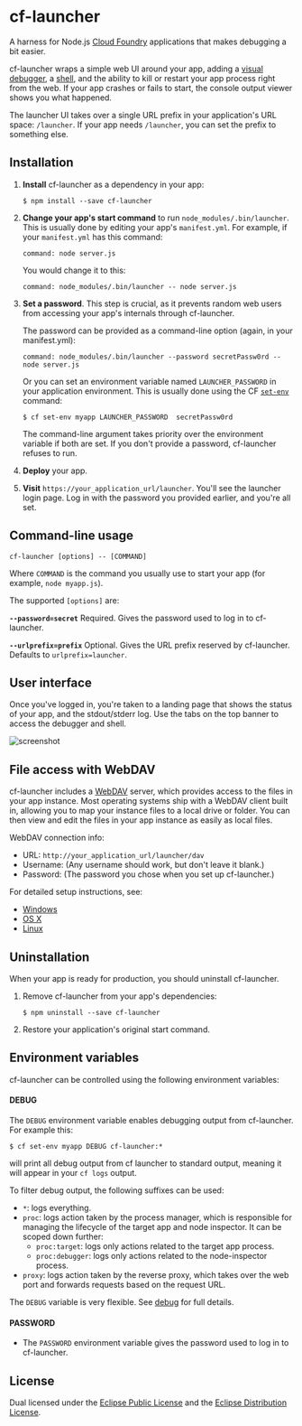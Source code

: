 # cf-launcher #
A harness for Node.js [Cloud Foundry](http://cloudfoundry.org/) applications that makes debugging a bit easier.

cf-launcher wraps a simple web UI around your app, adding a [visual debugger](https://github.com/node-inspector/node-inspector),
a [shell](https://www.npmjs.org/package/tty.js), and the ability to kill or restart your app process right from the web.
If your app crashes or fails to start, the console output viewer shows you what happened.

The launcher UI takes over a single URL prefix in your application's URL space: `/launcher`. If your app needs `/launcher`, you can
set the prefix to something else.


## Installation ##
1. **Install** cf-launcher as a dependency in your app:

   ```shell
   $ npm install --save cf-launcher
   ```

2. **Change your app's start command** to run `node_modules/.bin/launcher`.
   This is usually done by editing your app's `manifest.yml`. For example, if your `manifest.yml` has this command:

   ```
   command: node server.js
   ```

   You would change it to this:

   ```
   command: node_modules/.bin/launcher -- node server.js
   ```

3. **Set a password**.
   This step is crucial, as it prevents random web users from accessing your app's internals through cf-launcher. 

   The password can be provided as a command-line option (again, in your manifest.yml):

   ```
   command: node_modules/.bin/launcher --password secretPassw0rd -- node server.js
   ```

   Or you can set an environment variable named `LAUNCHER_PASSWORD` in your application environment. This is usually
   done using the CF [`set-env`](http://docs.run.pivotal.io/devguide/deploy-apps/environment-variable.html#cli) command:

   ```shell
   $ cf set-env myapp LAUNCHER_PASSWORD  secretPassw0rd
   ```

   The command-line argument takes priority over the environment variable if both are set. If you don't provide a password,
   cf-launcher refuses to run.

4. **Deploy** your app.

5. **Visit** `https://your_application_url/launcher`. You'll see the launcher login page. Log in with the password
   you provided earlier, and you're all set.


## Command-line usage

	cf-launcher [options] -- [COMMAND]

Where `COMMAND` is the command you usually use to start your app (for example, `node myapp.js`).

The supported `[options]` are:

**`--password=secret`** Required. Gives the password used to log in to cf-launcher.

**`--urlprefix=prefix`** Optional. Gives the URL prefix reserved by cf-launcher. Defaults to `urlprefix=launcher`.

## User interface
Once you've logged in, you're taken to a landing page that shows the status of your app, and the stdout/stderr log. Use the tabs
on the top banner to access the debugger and shell.

![screenshot](https://i.imgur.com/YH0kJqu.png)

## File access with WebDAV
cf-launcher includes a [WebDAV](http://en.wikipedia.org/wiki/WebDAV) server, which provides access to the files in your app instance.
Most operating systems ship with a WebDAV client built in, allowing you to map your instance files to a local drive or folder. You
can then view and edit the files in your app instance as easily as local files.

WebDAV connection info:
* URL: `http://your_application_url/launcher/dav`
* Username: (Any username should work, but don't leave it blank.)
* Password: (The password you chose when you set up cf-launcher.)

For detailed setup instructions, see:
* [Windows](http://doc.owncloud.org/server/6.0/user_manual/files/files.html#windows)
* [OS X](http://support.apple.com/kb/PH13859)
* [Linux](http://doc.owncloud.org/server/6.0/user_manual/files/files.html#linux)

## Uninstallation ##
When your app is ready for production, you should uninstall cf-launcher.

1. Remove cf-launcher from your app's dependencies:

   ```shell
   $ npm uninstall --save cf-launcher
   ```

2. Restore your application's original start command.

## Environment variables ##
cf-launcher can be controlled using the following environment variables:

#### DEBUG ####
The `DEBUG` environment variable enables debugging output from cf-launcher. For example this:
```shell
$ cf set-env myapp DEBUG cf-launcher:*
```
will print all debug output from cf launcher to standard output, meaning it will appear in your `cf logs` output.

To filter debug output, the following suffixes can be used:
* `*`: logs everything.
* `proc`: logs action taken by the process manager, which is responsible for managing the lifecycle of the
  target app and node inspector. It can be scoped down further:
  * `proc:target`: logs only actions related to the target app process.
  * `proc:debugger`: logs only actions related to the node-inspector process.
* `proxy`: logs action taken by the reverse proxy, which takes over the web port and forwards requests based
  on the request URL.

The `DEBUG` variable is very flexible. See [debug](https://www.npmjs.org/package/debug) for full details.

#### PASSWORD ####
* The `PASSWORD` environment variable gives the password used to log in to cf-launcher.

## License ##
Dual licensed under the
[Eclipse Public License](https://www.eclipse.org/legal/epl-v10.html) and the [Eclipse Distribution License](https://www.eclipse.org/org/documents/edl-v10.html).
